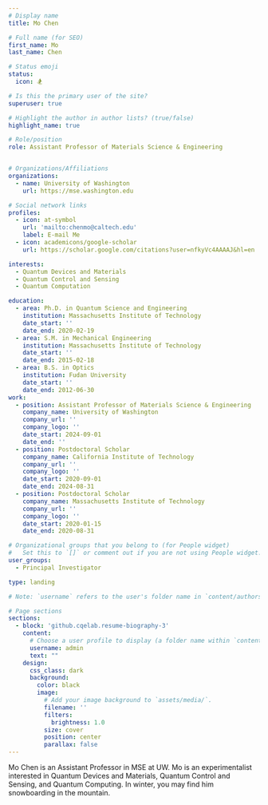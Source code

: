 ```yaml
---
# Display name
title: Mo Chen

# Full name (for SEO)
first_name: Mo
last_name: Chen

# Status emoji
status:
  icon: 🏂

# Is this the primary user of the site?
superuser: true

# Highlight the author in author lists? (true/false)
highlight_name: true

# Role/position
role: Assistant Professor of Materials Science & Engineering


# Organizations/Affiliations
organizations:
  - name: University of Washington
    url: https://mse.washington.edu

# Social network links
profiles:
  - icon: at-symbol
    url: 'mailto:chenmo@caltech.edu'
    label: E-mail Me
  - icon: academicons/google-scholar
    url: https://scholar.google.com/citations?user=nfkyVc4AAAAJ&hl=en

interests:
  - Quantum Devices and Materials
  - Quantum Control and Sensing
  - Quantum Computation

education:
  - area: Ph.D. in Quantum Science and Engineering
    institution: Massachusetts Institute of Technology
    date_start: ''
    date_end: 2020-02-19
  - area: S.M. in Mechanical Engineering
    institution: Massachusetts Institute of Technology
    date_start: ''
    date_end: 2015-02-18
  - area: B.S. in Optics
    institution: Fudan University
    date_start: ''
    date_end: 2012-06-30
work:
  - position: Assistant Professor of Materials Science & Engineering
    company_name: University of Washington
    company_url: ''
    company_logo: ''
    date_start: 2024-09-01
    date_end: ''
  - position: Postdoctoral Scholar
    company_name: California Institute of Technology
    company_url: ''
    company_logo: ''
    date_start: 2020-09-01
    date_end: 2024-08-31
  - position: Postdoctoral Scholar
    company_name: Massachusetts Institute of Technology
    company_url: ''
    company_logo: ''
    date_start: 2020-01-15
    date_end: 2020-08-31

# Organizational groups that you belong to (for People widget)
#   Set this to `[]` or comment out if you are not using People widget.
user_groups:
  - Principal Investigator

type: landing

# Note: `username` refers to the user's folder name in `content/authors/`

# Page sections
sections:
  - block: 'github.cqelab.resume-biography-3'
    content:
      # Choose a user profile to display (a folder name within `content/authors/`)
      username: admin
      text: ""
    design:
      css_class: dark
      background:
        color: black
        image:
          # Add your image background to `assets/media/`.
          filename: ''
          filters:
            brightness: 1.0
          size: cover
          position: center
          parallax: false
---
```


Mo Chen is an Assistant Professor in MSE at UW. Mo is an experimentalist interested in Quantum Devices and Materials, Quantum Control and Sensing, and Quantum Computing. In winter, you may find him snowboarding in the mountain.

